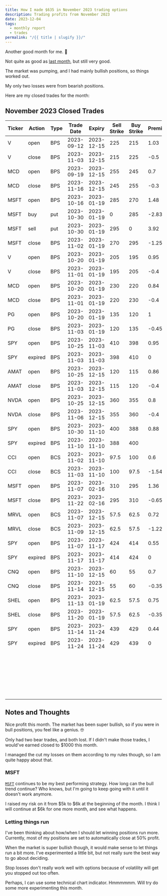 ```yaml
---
title: How I made $635 in November 2023 trading options
description: Trading profits from November 2023
date: 2023-12-04
tags:
  - monthly report
  - trades
permalink: "/{{ title | slugify }}/"
---
```


Another good month for me. 🎉

Not quite as good as <a href="/how-i-made-755-in-october-2023-trading-options/">last month</a>, but still very good.

The market was pumping, and I had mainly bullish positions, so things worked out.

My only two losses were from bearish positions.

Here are my closed trades for the month:


## November 2023 Closed Trades

<div class="trade-table monthly full-width">

|**Ticker**|**Action**|**Type**|**Trade Date**|**Expiry**|**Sell Strike**|**Buy Strike**|**Premium**|**Qty**|**Fees**|**Total**|**Net Profit/Loss**|**Days**|**Annual Return**|
|---|---|---|---|---|---|---|---|---|---|---|---|---|---|
|V|open|BPS|2023-09-12|2023-12-15|225|215|1.03|1|1.4|101.6|$50.20|52|35.24%|
|V|close|BPS|2023-11-03|2023-12-15|215|225|-0.5|1|1.4|-51.4|
|MCD|open|BPS|2023-09-19|2023-12-15|255|245|0.7|1|1.4|68.6|$37.22|58|23.42%|
|MCD|close|BPS|2023-11-16|2023-12-15|245|255|-0.3|1|1.38|-31.38|
|MSFT|open|BPS|2023-10-16|2023-01-19|285|270|1.48|1|2.08|145.92|$126.46|14|219.80%|
|MSFT|buy|put|2023-10-30|2023-01-19|0|285|-2.83|1|1.04|-284.04|
|MSFT|sell|put|2023-10-30|2023-01-19|295|0|3.92|1|1.04|390.96|||
|MSFT|close|BPS|2023-11-02|2023-01-19|270|295|-1.25|1|1.38|-126.38|||
|V|open|BPS|2023-10-20|2023-01-19|205|195|0.95|1|1.38|93.62|$52.24|12|158.90%|
|V|close|BPS|2023-11-01|2023-01-19|195|205|-0.4|1|1.38|-41.38|
|MCD|open|BPS|2023-10-20|2023-01-19|230|220|0.84|1|1.38|82.62|$41.24|12|125.44%|
|MCD|close|BPS|2023-11-01|2023-01-19|220|230|-0.4|1|1.38|-41.38|
|PG|open|BPS|2023-10-20|2023-01-19|135|120|1|1|1.38|98.62|$52.24|14|90.80%|
|PG|close|BPS|2023-11-03|2023-01-19|120|135|-0.45|1|1.38|-46.38|
|SPY|open|BPS|2023-10-25|2023-11-03|410|398|0.95|1|1.38|93.62|$93.62|9|316.40%|
|SPY|expired|BPS|2023-11-03|2023-11-03|398|410|0|1|0|0|
|AMAT|open|BPS|2023-10-25|2023-12-15|120|115|0.86|1|1.38|84.62|$43.24|9|350.72%|
|AMAT|close|BPS|2023-11-03|2023-12-15|115|120|-0.4|1|1.38|-41.38|
|NVDA|open|BPS|2023-10-25|2023-12-15|360|355|0.8|2|1.38|158.62|$77.22|12|234.88%|
|NVDA|close|BPS|2023-11-06|2023-12-15|355|360|-0.4|2|1.4|-81.4|
|SPY|open|BPS|2023-10-30|2023-11-10|400|388|0.88|1|2.48|85.52|$85.52|11|236.48%|
|SPY|expired|BPS|2023-11-10|2023-11-10|388|400||1||0|
|CCI|open|BCS|2023-11-02|2023-11-10|97.5|100|0.6|2|0.4|119.6|-$190.48|1|-13905.04%|
|CCI|close|BCS|2023-11-03|2023-11-10|100|97.5|-1.54|2|2.08|-310.08|
|MSFT|open|BPS|2023-11-07|2023-02-16|310|295|1.36|1|1.24|134.76|$68.38|15|110.93%|
|MSFT|close|BPS|2023-11-22|2023-02-16|295|310|-0.65|1|1.38|-66.38|
|MRVL|open|BCS|2023-11-07|2023-12-15|57.5|62.5|0.72|2|2.73|141.27|-$104.80|2|-1912.60%|
|MRVL|close|BCS|2023-11-09|2023-12-15|62.5|57.5|-1.22|2|2.07|-246.07|
|SPY|open|BPS|2023-11-07|2023-11-17|424|414|0.55|1|2.08|52.92|$52.92|10|193.16%|
|SPY|expired|BPS|2023-11-17|2023-11-17|414|424|0|1|0|0|
|CNQ|open|BPS|2023-11-10|2023-12-15|60|55|0.7|2|0.24|139.76|$69.52|4|634.37%|
|CNQ|close|BPS|2023-11-14|2023-12-15|55|60|-0.35|2|0.24|-70.24|
|SHEL|open|BPS|2023-11-13|2023-01-19|62.5|57.5|0.75|1|0.58|74.42|$38.84|7|405.05%|
|SHEL|close|BPS|2023-11-20|2023-01-19|57.5|62.5|-0.35|1|0.58|-35.58|
|SPY|open|BPS|2023-11-14|2023-11-24|439|429|0.44|1|2.08|41.92|$41.92|10|153.01%|
|SPY|expired|BPS|2023-11-24|2023-11-24|429|439|0|1|0|0|
|||||||||||||||
|||||||||||**TOTAL**|**$635.50**|||
|||||||||||||||
|||||||||||**Win %**|88.24%|||
|||||||||||**Avg. Win/Loss**|$37.38|||
|||||||||||**Number of trades**|17|||


</div>

## Notes and Thoughts

Nice profit this month.  The market has been super bullish, so if you were in bull positions, you feel like a genius. 🤓

Only had two bear trades, and both lost.  If I didn't make those trades, I would've earned closed to $1000 this month.

I managed the cut my losses on them according to my rules though, so I am quite happy about that.

### MSFT
<a href="/90dte-msft-strategy/">`MSFT`</a> continues to be my best performing strategy.  How long can the bull trend continue?  Who knows, but I'm going to keep going with it until it doesn't work anymore.

I raised my risk on it from $5k to $6k at the beginning of the month.  I think I will continue at $6k for one more month, and see what happens.


### Letting things run 
I've been thinking about how/when I should let winning positions run more.  Currently, most of my positions are set to automatically close at 50% profit. 

When the market is super bullish though, it would make sense to let things run a bit more.  I've experimented a little bit, but not really sure the best way to go about deciding.

Stop losses don't really work well with options because of volatility will get you stopped out too often.

Perhaps, I can use some technical chart indicator.  Hmmmmmm. Will try do some more experimenting this month.
